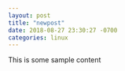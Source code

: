 ```yaml
---
layout: post
title: "newpost"
date: 2018-08-27 23:30:27 -0700
categories: linux
---
```


This is some sample content

